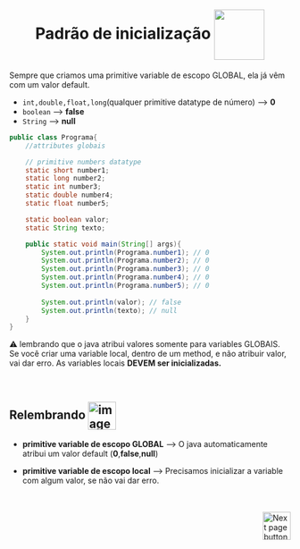 <h1 align="center">
    Padrão de inicialização
    <img src="https://cdn-icons-png.flaticon.com/512/8339/8339934.png" alt="" width="90px" align="center">
</h1>

Sempre que criamos uma primitive variable de escopo GLOBAL, ela já vêm com um valor default.

- `int,double,float,long`(qualquer primitive datatype de número) --> **0**
- `boolean` --> **false**
- `String` --> **null**

```java
public class Programa{
    //attributes globais

    // primitive numbers datatype
    static short number1;
    static long number2;
    static int number3;
    static double number4;
    static float number5;

    static boolean valor;
    static String texto;

    public static void main(String[] args){
        System.out.println(Programa.number1); // 0
        System.out.println(Programa.number2); // 0
        System.out.println(Programa.number3); // 0
        System.out.println(Programa.number4); // 0
        System.out.println(Programa.number5); // 0
  
        System.out.println(valor); // false
        System.out.println(texto); // null
    }
}
```

⚠️ lembrando que o java atribui valores somente para variables GLOBAIS.
Se você criar uma variable local, dentro de um method, e não atribuir valor, vai dar erro. As variables locais **DEVEM ser inicializadas.**


<br>

## Relembrando <img src="https://cdn-icons-png.flaticon.com/512/201/201652.png" alt="imagem" width="50px" align="center">

- **primitive variable de escopo GLOBAL** --> O java automaticamente atribui um valor default (**0**,**false**,**null**)

- **primitive variable de escopo local** --> Precisamos inicializar a variable com algum valor, se não vai dar erro.

<br>
<br>


<!-- Next Page Button -->
<a href="https://github.com/lGabrielDev/02.java/blob/main/Estudo/4.3.wrapper_classes/wrapper_classes.md">
    <img src="https://cdn-icons-png.flaticon.com/512/8175/8175884.png" alt="Next page button" width="50px" align="right">
</a>